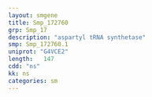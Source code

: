 ```yaml
---
layout: smgene
title: Smp_172760
grp: Smp_17
description: "aspartyl tRNA synthetase"
smp: Smp_172760.1
uniprot: "G4VCE2"
length:   147
cdd: "ns"
kk: ns
categories: sm
---
```


